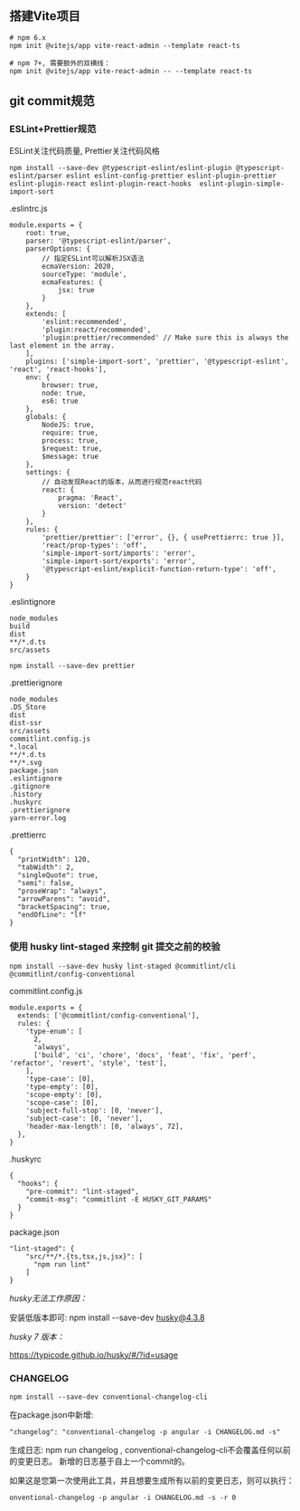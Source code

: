 ## 搭建Vite项目

```
# npm 6.x
npm init @vitejs/app vite-react-admin --template react-ts

# npm 7+, 需要额外的双横线：
npm init @vitejs/app vite-react-admin -- --template react-ts
```

## git commit规范

### ESLint+Prettier规范

ESLint关注代码质量, Prettier关注代码风格

```
npm install --save-dev @typescript-eslint/eslint-plugin @typescript-eslint/parser eslint eslint-config-prettier eslint-plugin-prettier eslint-plugin-react eslint-plugin-react-hooks  eslint-plugin-simple-import-sort
```

.eslintrc.js
```
module.exports = {
    root: true,
	parser: '@typescript-eslint/parser',
    parserOptions: {
		// 指定ESLint可以解析JSX语法
		ecmaVersion: 2020,
		sourceType: 'module',
		ecmaFeatures: {
			jsx: true
		}
	},
	extends: [
        'eslint:recommended',
		'plugin:react/recommended',
		'plugin:prettier/recommended' // Make sure this is always the last element in the array.
	],
	plugins: ['simple-import-sort', 'prettier', '@typescript-eslint', 'react', 'react-hooks'],
	env: {
		browser: true,
		node: true,
		es6: true
	},
	globals: {
		NodeJS: true,
		require: true,
		process: true,
		$request: true,
		$message: true
	},
	settings: {
		// 自动发现React的版本，从而进行规范react代码
		react: {
			pragma: 'React',
			version: 'detect'
		}
	},
	rules: {
		'prettier/prettier': ['error', {}, { usePrettierrc: true }],
        'react/prop-types': 'off',
        'simple-import-sort/imports': 'error',
        'simple-import-sort/exports': 'error',
        '@typescript-eslint/explicit-function-return-type': 'off',
	}
}
```

.eslintignore
```
node_modules
build
dist
**/*.d.ts
src/assets
```

```
npm install --save-dev prettier
```

.prettierignore
```
node_modules
.DS_Store
dist
dist-ssr
src/assets
commitlint.config.js
*.local
**/*.d.ts
**/*.svg
package.json
.eslintignore
.gitignore
.history
.huskyrc
.prettierignore
yarn-error.log
```

.prettierrc
```
{
  "printWidth": 120,
  "tabWidth": 2,
  "singleQuote": true,
  "semi": false,
  "proseWrap": "always",
  "arrowParens": "avoid",
  "bracketSpacing": true,
  "endOfLine": "lf"
}
```

### 使用 husky lint-staged 来控制 git 提交之前的校验

```
npm install --save-dev husky lint-staged @commitlint/cli @commitlint/config-conventional
```

commitlint.config.js
```
module.exports = {
  extends: ['@commitlint/config-conventional'],
  rules: {
    'type-enum': [
      2,
      'always',
      ['build', 'ci', 'chore', 'docs', 'feat', 'fix', 'perf', 'refactor', 'revert', 'style', 'test'],
    ],
    'type-case': [0],
    'type-empty': [0],
    'scope-empty': [0],
    'scope-case': [0],
    'subject-full-stop': [0, 'never'],
    'subject-case': [0, 'never'],
    'header-max-length': [0, 'always', 72],
  },
}
```

.huskyrc
```
{
  "hooks": {
    "pre-commit": "lint-staged",
    "commit-msg": "commitlint -E HUSKY_GIT_PARAMS"
  }
}
```

package.json
```
"lint-staged": {
    "src/**/*.{ts,tsx,js,jsx}": [
      "npm run lint"
    ]
}
```

*husky无法工作原因：*

安装低版本即可: npm install --save-dev husky@4.3.8

*husky 7 版本：*

https://typicode.github.io/husky/#/?id=usage

### CHANGELOG

```
npm install --save-dev conventional-changelog-cli
```

在package.json中新增:
```
"changelog": "conventional-changelog -p angular -i CHANGELOG.md -s"
```

生成日志: npm run changelog ,
conventional-changelog-cli不会覆盖任何以前的变更日志。 新增的日志基于自上一个commit的。

如果这是您第一次使用此工具，并且想要生成所有以前的变更日志，则可以执行：
```
onventional-changelog -p angular -i CHANGELOG.md -s -r 0
```
